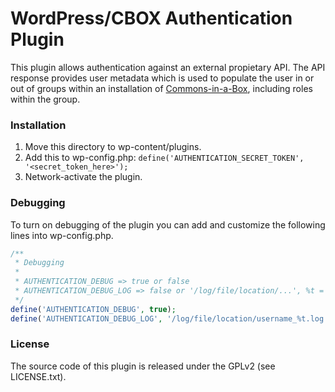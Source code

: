 # WordPress/CBOX Authentication Plugin

This plugin allows authentication against an external propietary API. The API
response provides user metadata which is used to populate the user in or out
of groups within an installation of [Commons-in-a-Box][1], including roles
within the group.

### Installation

1. Move this directory to wp-content/plugins.
2. Add this to wp-config.php: `define('AUTHENTICATION_SECRET_TOKEN', '<secret_token_here>');`
3. Network-activate the plugin.

### Debugging

To turn on debugging of the plugin you can add and customize the following lines into wp-config.php.

```php
/**
 * Debugging
 *
 * AUTHENTICATION_DEBUG => true or false
 * AUTHENTICATION_DEBUG_LOG => false or '/log/file/location/...', %t = timestamp, %r = random number, %h = hash of message
 */
define('AUTHENTICATION_DEBUG', true);
define('AUTHENTICATION_DEBUG_LOG', '/log/file/location/username_%t.log');
```

### License

The source code of this plugin is released under the GPLv2 (see LICENSE.txt).

[1]: http://commonsinabox.org
